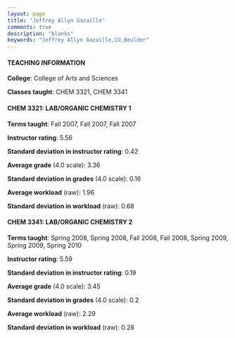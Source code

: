 ```yaml
---
layout: page
title: "Jeffrey Allyn Gazaille" 
comments: true
description: "blanks"
keywords: "Jeffrey Allyn Gazaille,CU,Boulder"
---
```

<head>
<script src="https://ajax.googleapis.com/ajax/libs/jquery/2.1.3/jquery.min.js"></script>
<script src="https://dl.dropboxusercontent.com/s/pc42nxpaw1ea4o9/highcharts.js?dl=0"></script>
<!-- <script src="../assets/js/highcharts.js"></script> -->
<style type="text/css">@font-face {
	font-family: "Bebas Neue";
	src: url(https://www.filehosting.org/file/details/544349/BebasNeue Regular.otf) format("opentype");
	}
	h1.Bebas { 
		font-family: "Bebas Neue", Verdana, Tahoma;
	}
</style>
</head>
	   
#### TEACHING INFORMATION

**College**: College of Arts and Sciences

**Classes taught**: CHEM 3321, CHEM 3341

#### CHEM 3321: LAB/ORGANIC CHEMISTRY 1

**Terms taught**: Fall 2007, Fall 2007, Fall 2007

**Instructor rating**: 5.56

**Standard deviation in instructor rating**: 0.42

**Average grade** (4.0 scale): 3.36

**Standard deviation in grades** (4.0 scale): 0.16

**Average workload** (raw): 1.96

**Standard deviation in workload** (raw): 0.68

#### CHEM 3341: LAB/ORGANIC CHEMISTRY 2

**Terms taught**: Spring 2008, Spring 2008, Fall 2008, Fall 2008, Spring 2009, Spring 2009, Spring 2010

**Instructor rating**: 5.59

**Standard deviation in instructor rating**: 0.19

**Average grade** (4.0 scale): 3.45

**Standard deviation in grades** (4.0 scale): 0.2

**Average workload** (raw): 2.29

**Standard deviation in workload** (raw): 0.28

